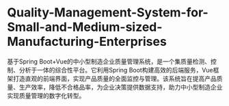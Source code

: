# Quality-Management-System-for-Small-and-Medium-sized-Manufacturing-Enterprises
基于Spring Boot+Vue的中小型制造企业质量管理系统，是一个集质量检测、控制、分析于一体的综合性平台。它利用Spring Boot构建高效的后端服务，Vue框架打造直观的前端界面，实现产品质量的全面监控与管理。该系统旨在提高产品质量、生产效率，降低不合格品率，为企业决策提供数据支持，助力中小型制造企业实现质量管理的数字化转型。
